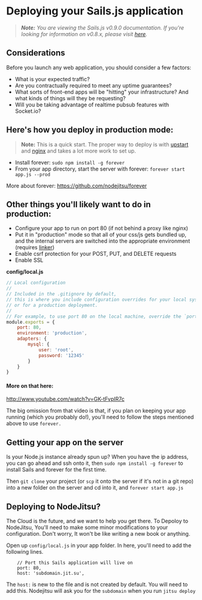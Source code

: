 # Deploying your Sails.js application
> _**Note:** You are viewing the Sails.js v0.9.0 documentation.  If you're looking for information on v0.8.x, please visit [here](http://08x.sailsjs.org)._


## Considerations

Before you launch any web application, you should consider a few factors:
+ What is your expected traffic?
+ Are you contractually required to meet any uptime guarantees?
+ What sorts of front-end apps will be "hitting" your infrastructure?  And what kinds of things will they be requesting?
+ Will you be taking advantage of realtime pubsub features with Socket.io?



## Here's how you deploy in production mode:
> **Note:** This is a quick start. The proper way to deploy is with [upstart](http://upstart.ubuntu.com) and [nginx](http://nginx.org/) and takes a lot more work to set up.

+ Install forever: `sudo npm install -g forever`
+ From your app directory, start the server with forever: `forever start app.js --prod`

More about forever: https://github.com/nodejitsu/forever


## Other things you'll likely want to do in production:
+ Configure your app to run on port 80 (if not behind a proxy like nginx)
+ Put it in "production" mode so that all of your css/js gets bundled up, and the internal servers are switched into the appropriate environment (requires [linker](https://github.com/balderdashy/sails-wiki/blob/0.9/assets.md))
+ Enable csrf protection for your POST, PUT, and DELETE requests
+ Enable SSL

**config/local.js**
```javascript
// Local configuration
// 
// Included in the .gitignore by default,
// this is where you include configuration overrides for your local system
// or for a production deployment.
//
// For example, to use port 80 on the local machine, override the `port` config
module.exports = {
    port: 80,
    environment: 'production',
    adapters: {
        mysql: {
            user: 'root',
            password: '12345'
        }
    }
}
```

#### More on that here: 
http://www.youtube.com/watch?v=GK-tFvpIR7c

The big omission from that video is that, if you plan on keeping your app running (which you probably do!), you'll need to follow the steps mentioned above to use `forever.`

## Getting your app on the server
Is your Node.js instance already spun up?  When you have the ip address, you can go ahead and ssh onto it, then `sudo npm install -g forever` to install Sails and forever for the first time.  

Then `git clone` your project (or `scp` it onto the server if it's not in a git repo) into a new folder on the server and cd into it, and `forever start app.js`


## Deploying to NodeJitsu?
The Cloud is the future, and we want to help you get there.  To Depoloy to NodeJitsu, You'll need to make some minor modifications to your configuration.  Don't worry, It won't be like writing a new book or anything.

Open up `config/local.js` in your app folder. In here, you'll need to add the following lines.

```
    // Port this Sails application will live on
	port: 80,
	host: 'subdomain.jit.su',
```

The `host:` is new to the file and is not created by default.  You will need to add this.  Nodejitsu will ask you for the `subdomain` when you run `jitsu deploy`

<!-- TODO: heroku deploy (with grunt postinstall script) -->
